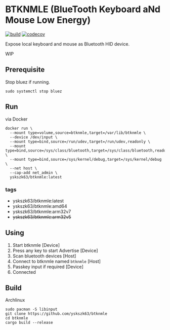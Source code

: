 BTKNMLE (BlueTooth Keyboard aNd Mouse Low Energy)
=================================================

[![build](https://github.com/yskszk63/btknmle/workflows/build/badge.svg)](https://github.com/yskszk63/btknmle/actions)
[![codecov](https://codecov.io/gh/yskszk63/btknmle/branch/master/graph/badge.svg)](https://codecov.io/gh/yskszk63/btknmle)

Expose local keyboard and mouse as Bluetooth HID device.

WIP

Prerequisite
------------

Stop bluez if running.

```
sudo systemctl stop bluez
```

Run
---

via Docker

```
docker run \
  --mount type=volume,source=btknmle,target=/var/lib/btknmle \
  --device /dev/input \
  --mount type=bind,source=/run/udev,target=/run/udev,readonly \
  --mount type=bind,source=/sys/class/bluetooth,target=/sys/class/bluetooth,readonly \
  --mount type=bind,source=/sys/kernel/debug,target=/sys/kernel/debug \
  --net host \
  --cap-add net_admin \
  yskszk63/btknmle:latest
```

### tags

- yskszk63/btknmle:latest
- yskszk63/btknmle:amd64
- yskszk63/btknmle:arm32v7
- ~~yskszk63/btknmle:arm32v5~~

Using
-----

1. Start btknmle [Device]
2. Press any key to start Advertise [Device]
3. Scan bluetooth devices [Host]
4. Connect to btknmle named `btknmle` [Host]
5. Passkey input if required [Device]
6. Connected

Build
-----

Archlinux

```
sudo pacman -S libinput
git clone https://github.com/yskszk63/btknmle
cd btknmle
cargo build --release
```
